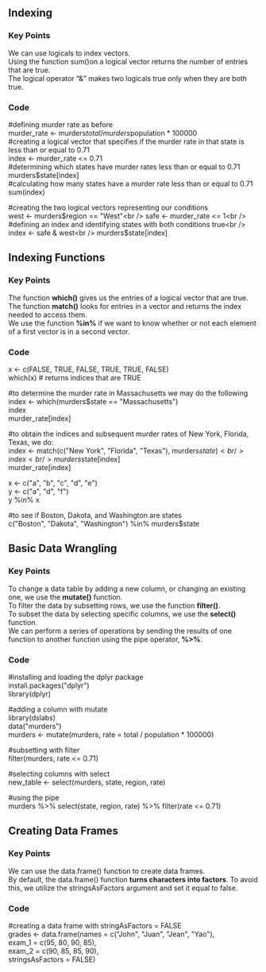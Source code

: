 ## Indexing
### Key Points
We can use logicals to index vectors.<br />
Using the function sum()on a logical vector returns the number of entries that are true.<br />
The logical operator “&” makes two logicals true only when they are both true.<br />
### Code
#defining murder rate as before<br />
murder_rate <- murders$total / murders$population * 100000<br />
#creating a logical vector that specifies if the murder rate in that state is less than or equal to 0.71<br />
index <- murder_rate <= 0.71<br />
#determining which states have murder rates less than or equal to 0.71<br />
murders$state[index]<br />
#calculating how many states have a murder rate less than or equal to 0.71<br />
sum(index)<br />

#creating the two logical vectors representing our conditions<br />
west <- murders$region == "West"<br />
safe <- murder_rate <= 1<br />
#defining an index and identifying states with both conditions true<br />
index <- safe & west<br />
murders$state[index]<br />

## Indexing Functions<br />
### Key Points<br />
The function **which()** gives us the entries of a logical vector that are true.<br />
The function **match()** looks for entries in a vector and returns the index needed to access them.<br />
We use the function **%in%** if we want to know whether or not each element of a first vector is in a second vector.<br />
### Code<br />
x <- c(FALSE, TRUE, FALSE, TRUE, TRUE, FALSE)<br />
which(x)    # returns indices that are TRUE<br />

#to determine the murder rate in Massachusetts we may do the following<br />
index <- which(murders$state == "Massachusetts")<br />
index<br />
murder_rate[index]<br />

#to obtain the indices and subsequent murder rates of New York, Florida, Texas, we do:<br />
index <- match(c("New York", "Florida", "Texas"), murders$state)<br />
index<br />
murders$state[index]<br />
murder_rate[index]<br />

x <- c("a", "b", "c", "d", "e")<br />
y <- c("a", "d", "f")<br />
y %in% x<br />

#to see if Boston, Dakota, and Washington are states<br />
c("Boston", "Dakota", "Washington") %in% murders$state<br />

## Basic Data Wrangling
### Key Points
To change a data table by adding a new column, or changing an existing one, we use the **mutate()** function.<br />
To filter the data by subsetting rows, we use the function **filter()**.<br />
To subset the data by selecting specific columns, we use the **select()** function.<br />
We can perform a series of operations by sending the results of one function to another function using the pipe operator, **%>%**.<br />
### Code
#installing and loading the dplyr package<br />
install.packages("dplyr")<br />
library(dplyr)<br />

#adding a column with mutate<br />
library(dslabs)<br />
data("murders")<br />
murders <- mutate(murders, rate = total / population * 100000)<br />

#subsetting with filter<br />
filter(murders, rate <= 0.71)<br />

#selecting columns with select<br />
new_table <- select(murders, state, region, rate)<br />

#using the pipe<br />
murders %>% select(state, region, rate) %>% filter(rate <= 0.71)<br />

## Creating Data Frames
### Key Points
We can use the data.frame() function to create data frames.<br />
By default, the data.frame() function **turns characters into factors**.  To avoid this, we utilize the stringsAsFactors argument and set it equal to false.<br />
### Code<br />
#creating a data frame with stringAsFactors = FALSE<br />
grades <- data.frame(names = c("John", "Juan", "Jean", "Yao"), <br />
                     exam_1 = c(95, 80, 90, 85),<br /> 
                     exam_2 = c(90, 85, 85, 90),<br />
                     stringsAsFactors = FALSE)<br />
                      



